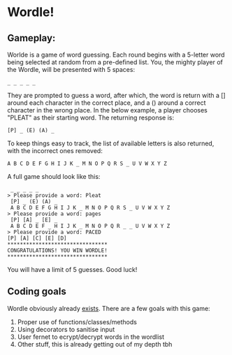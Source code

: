 # Wordle!

## Gameplay:

Worlde is a game of word guessing. Each round begins with a 5-letter word being selected at random from a pre-defined list. You, the mighty player of the Wordle, will be presented with 5 spaces:

 <!--language: lang-none -->
    _ _ _ _ _
They are prompted to guess a word, after which, the word is return with a [] around each character in the correct place, and a () around a correct character in the wrong place. In the below example, a player chooses "PLEAT" as their starting word. The returning response is:

<!-- language: lang-none -->
    [P] _ (E) (A) _

To keep things easy to track, the list of available letters is also returned, with the incorrect ones removed:
<!-- language: lang-none -->
    A B C D E F G H I J K _ M N O P Q R S _ U V W X Y Z

A full game should look like this:
<!-- language: lang-none -->
     _ _ _ _ _
    > Please provide a word: Pleat
     [P] _ (E) (A) _
     A B C D E F G H I J K _ M N O P Q R S _ U V W X Y Z
    > Please provide a word: pages
     [P] [A] _ [E] _
     A B C D E F _ H I J K _ M N O P Q R _ _ U V W X Y Z
    > Please provide a word: PACED
    [P] [A] [C] [E] [D]
    ********************************
    CONGRATULATIONS! YOU WIN WORDLE!
    ********************************

You will have a limit of 5 guesses. Good luck!

## Coding goals
Wordle obviously already [exists](https://www.nytimes.com/games/wordle/index.html). There are a few goals with this game:

1. Proper use of functions/classes/methods
2. Using decorators to sanitise input
3. User fernet to ecrypt/decrypt words in the wordlist
4. Other stuff, this is already getting out of my depth tbh